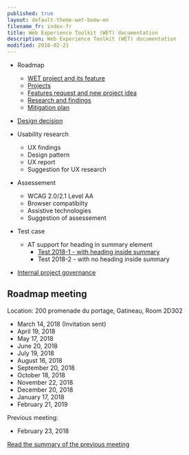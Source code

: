 ```yaml
---
published: true
layout: default-theme-wet-boew-en
filename_fr: index-fr
title: Web Experience Toolkit (WET) documentation
description: Web Experience Toolkit (WET) documentation
modified: 2018-02-21
---
```


* Roadmap
	* [WET project and its feature](roadmap-en.html)
	* [Projects](projects-en.html)
	* [Features request and new project idea](projects-en.html#featurerequest)
	* [Research and findings](research-en.html)
	* [Mitigation plan](mitigation-en.html)
* [Design decision](decision/index-en.html)
* Usability research
	* UX findings
	* Design pattern
	* UX report
	* Suggestion for UX research
* Assessement
	* WCAG 2.0/2.1 Level AA
	* Browser compatibilty
	* Assistive technologies
	* Suggestion of assessement
* Test case
	* AT support for heading in summary element
		* [Test 2018-1 - with heading inside summary](test-case/2018-1.html)
		* Test 2018-2 - with no heading inside summary

* [Internal project governance](governance/index-en.html)

## Roadmap meeting

Location: 200 promenade du portage, Gatineau, Room 2D302

* March 14, 2018 (Invitation sent)
* April 19, 2018
* May 17, 2018
* June 20, 2018
* July 19, 2018
* August 16, 2018
* September 20, 2018
* October 18, 2018
* November 22, 2018
* December 20, 2018
* January 17, 2018
* February 21, 2019

Previous meeting:
* February 23, 2018

[Read the summary of the previous meeting](gouvernance/meeting.html)